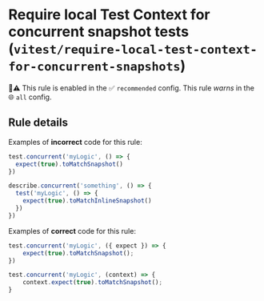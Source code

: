 # Require local Test Context for concurrent snapshot tests (`vitest/require-local-test-context-for-concurrent-snapshots`)

💼⚠️ This rule is enabled in the ✅ `recommended` config. This rule _warns_ in the 🌐 `all` config.

<!-- end auto-generated rule header -->

## Rule details

Examples of **incorrect** code for this rule:

```js
test.concurrent('myLogic', () => {
  expect(true).toMatchSnapshot()
})

describe.concurrent('something', () => {
  test('myLogic', () => {
    expect(true).toMatchInlineSnapshot()
  })
})
```

Examples of **correct** code for this rule:

```js
test.concurrent('myLogic', ({ expect }) => {
    expect(true).toMatchSnapshot();
})

test.concurrent('myLogic', (context) => {
    context.expect(true).toMatchSnapshot();
}
```
